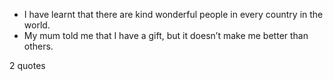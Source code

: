  - I have learnt that there are kind wonderful people in every country in the world.
 - My mum told me that I have a gift, but it doesn’t make me better than others.

2 quotes